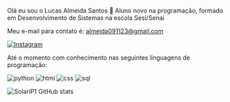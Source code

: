 Olá eu sou o Lucas Almeida Santos 👋
Aluno novo na programação, formado em Desenvolvimento de Sistemas na escola Sesi/Senai

Meu e-mail para contato é: almeida091123@gmail.com

[![Instagram](https://img.shields.io/badge/Instagram-E4405F?style=for-the-badge&logo=instagram&logoColor=white)](https://www.instagram.com/lucas_arume/)

Até o momento com conhecimento nas seguintes linguagens de programação:

![python](https://img.shields.io/badge/Python-3776AB?style=for-the-badge&logo=python&logoColor=white)
![html](https://img.shields.io/badge/HTML5-E34F26?style=for-the-badge&logo=html5&logoColor=white)
![css](https://img.shields.io/badge/CSS-239120?&style=for-the-badge&logo=css3&logoColor=white)
![sql](https://img.shields.io/badge/SQLite-07405E?style=for-the-badge&logo=sqlite&logoColor=white)


![SolariP1 GitHub stats](https://github-readme-stats.vercel.app/api?username=SolariP1&show_icons=true&theme=radical)
